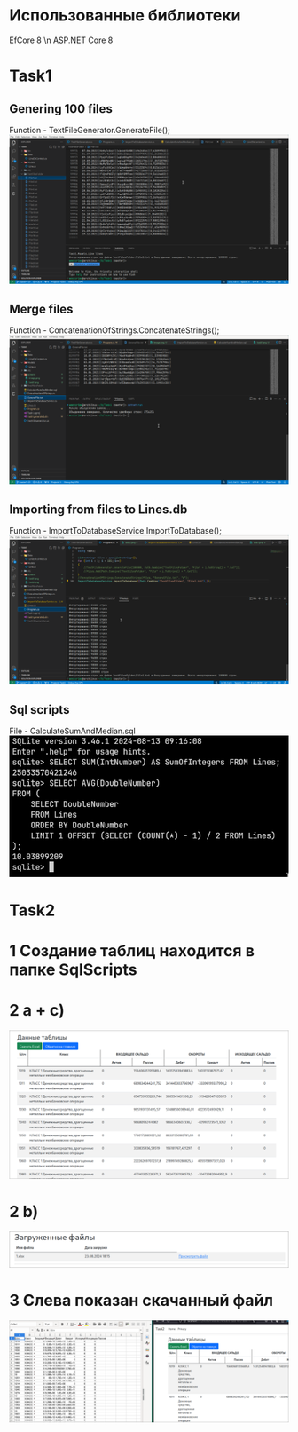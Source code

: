# Использованные библиотеки
EfCore 8 \n
ASP.NET Core 8
# Task1
## Genering 100 files
Function - TextFileGenerator.GenerateFile();
![1.1](https://github.com/westcrime/b1-test-task/blob/master/Task1/screens/task1.png)
## Merge files
Function - ConcatenationOfStrings.ConcatenateStrings();
![1.1](https://github.com/westcrime/b1-test-task/blob/master/Task1/screens/task2.png)
## Importing from files to Lines.db
Function - ImportToDatabaseService.ImportToDatabase();
![1.1](https://github.com/westcrime/b1-test-task/blob/master/Task1/screens/task3.png)
## Sql scripts
File - CalculateSumAndMedian.sql
![1.1](https://github.com/westcrime/b1-test-task/blob/master/Task1/screens/task4.png)

# Task2
# 1 Создание таблиц находится в папке SqlScripts
# 2 a + c)
![1.1](https://github.com/westcrime/b1-test-task/blob/master/Task2/screens/task2_1_3.png)
# 2 b)
![1.1](https://github.com/westcrime/b1-test-task/blob/master/Task2/screens/task2_2.png)
# 3 Слева показан скачанный файл
![1.1](https://github.com/westcrime/b1-test-task/blob/master/Task2/screens/task3.png)
